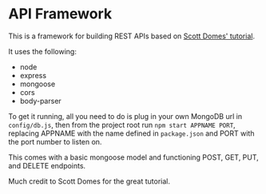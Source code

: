 # API Framework

This is a framework for building REST APIs based on [Scott Domes' tutorial](https://medium.freecodecamp.org/building-a-simple-node-js-api-in-under-30-minutes-a07ea9e390d2).

It uses the following:
- node
- express
- mongoose
- cors
- body-parser

To get it running, all you need to do is plug in your own MongoDB url in `config/db.js`, then from the project root run `npm start APPNAME PORT`, replacing APPNAME with the name defined in `package.json` and PORT with the port number to listen on.

This comes with a basic mongoose model and functioning POST, GET, PUT, and DELETE endpoints.

Much credit to Scott Domes for the great tutorial.
